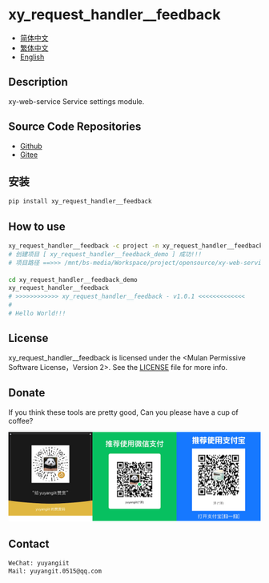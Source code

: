 <!--
 * @Author: 余洋 yuyangit.0515@qq.com
 * @Date: 2024-10-18 13:02:22
 * @LastEditors: 余洋 yuyangit.0515@qq.com
 * @LastEditTime: 2024-10-23 20:52:22
 * @FilePath: /xy_request_handler__feedback/readme/README_en.md
 * @Description: 这是默认设置,请设置`customMade`, 打开koroFileHeader查看配置 进行设置: https://github.com/OBKoro1/koro1FileHeader/wiki/%E9%85%8D%E7%BD%AE
-->
# xy_request_handler__feedback

- [简体中文](README_zh_CN.md)
- [繁体中文](README_zh_TW.md)
- [English](README_en.md)

## Description

xy-web-service Service settings module.

## Source Code Repositories

- <a href="https://github.com/xy-web-service/xy_request_handler__feedback.git" target="_blank">Github</a>  
- <a href="https://gitee.com/xy-web-service/xy_request_handler__feedback.git" target="_blank">Gitee</a>

## 安装

```bash
pip install xy_request_handler__feedback
```

## How to use

```bash
xy_request_handler__feedback -c project -n xy_request_handler__feedback_demo
# 创建项目 [ xy_request_handler__feedback_demo ] 成功!!!
# 项目路径 ==>>> /mnt/bs-media/Workspace/project/opensource/xy-web-service/xy_request_handler__feedback/test/xy_request_handler__feedback_demo

cd xy_request_handler__feedback_demo
xy_request_handler__feedback
# >>>>>>>>>>>> xy_request_handler__feedback - v1.0.1 <<<<<<<<<<<<<
#
# Hello World!!!
```

## License
xy_request_handler__feedback is licensed under the <Mulan Permissive Software License，Version 2>. See the [LICENSE](../LICENSE) file for more info.

## Donate

If you think these tools are pretty good, Can you please have a cup of coffee?  

![Pay-Total](./Pay-Total.png)  


## Contact

```
WeChat: yuyangiit
Mail: yuyangit.0515@qq.com
```